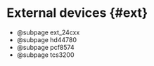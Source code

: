 
External devices {#ext}
================

 * @subpage ext_24cxx
 * @subpage hd44780
 * @subpage pcf8574
 * @subpage tcs3200
